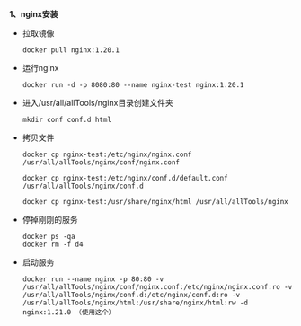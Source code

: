 **1、nginx安装**

- 拉取镜像

  ```
  docker pull nginx:1.20.1
  ```

- 运行nginx

  ```
  docker run -d -p 8080:80 --name nginx-test nginx:1.20.1
  ```

- 进入/usr/all/allTools/nginx目录创建文件夹

  ```
  mkdir conf conf.d html
  ```

- 拷贝文件

  ```
  docker cp nginx-test:/etc/nginx/nginx.conf /usr/all/allTools/nginx/conf/nginx.conf
  
  docker cp nginx-test:/etc/nginx/conf.d/default.conf /usr/all/allTools/nginx/conf.d
  
  docker cp nginx-test:/usr/share/nginx/html /usr/all/allTools/nginx
  ```

- 停掉刚刚的服务

  ```
  docker ps -qa
  docker rm -f d4
  ```

- 启动服务

  ```
  docker run --name nginx -p 80:80 -v /usr/all/allTools/nginx/conf/nginx.conf:/etc/nginx/nginx.conf:ro -v /usr/all/allTools/nginx/conf.d:/etc/nginx/conf.d:ro -v /usr/all/allTools/nginx/html:/usr/share/nginx/html:rw -d nginx:1.21.0 （使用这个）
  ```

  

